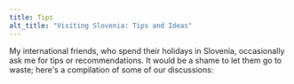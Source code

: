 ```yaml
---
title: Tips
alt_title: "Visiting Slovenia: Tips and Ideas"
---
```

My international friends, who spend their holidays in Slovenia, occasionally ask me for tips or recommendations. It would be a shame to let them go to waste; here's a compilation of some of our discussions:

